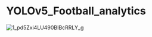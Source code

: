 # YOLOv5_Football_analytics

![1_pd5Zxi4LU490BIBcRRLY_g](https://github.com/ankitsinghh12/YOLOv5_Football_analytics/assets/91384444/f9c36d6a-9fae-4d67-8130-9739ac96a0cc)


